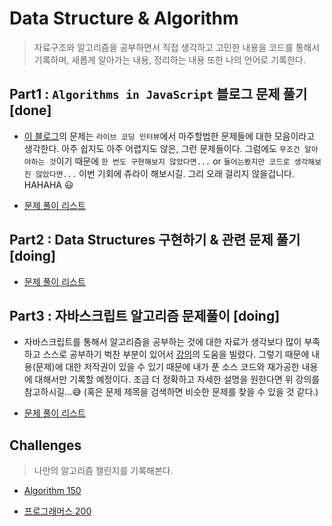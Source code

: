 # Data Structure & Algorithm

> 자료구조와 알고리즘을 공부하면서 직접 생각하고 고민한 내용을 코드를 통해서 기록하며, 새롭게 알아가는 내용, 정리하는 내용 또한 나의 언어로 기록한다.

## Part1 : `Algorithms in JavaScript` 블로그 문제 풀기 [done]

- [이 블로그](https://medium.com/siliconwat/algorithms-in-javascript-b0bed68f4038)의 문제는 `라이브 코딩 인터뷰`에서 마주할법한 문제들에 대한 모음이라고 생각한다. 아주 쉽지도 아주 어렵지도 않은, 그런 문제들이다. 그럼에도 `무조건 알아야하는 것`이기 때문에 `한 번도 구현해보지 않았다면...` or `들어는봤지만 코드로 생각해보진 않았다면...` 이번 기회에 츄라이 해보시길. 그리 오래 걸리지 않을겁니다. HAHAHA 😃

- [문제 풀이 리스트](./docs/part1.md)

## Part2 : Data Structures 구현하기 & 관련 문제 풀기 [doing]

- [문제 풀이 리스트](./docs/part2.md)

## Part3 : 자바스크립트 알고리즘 문제풀이 [doing]

- 자바스크립트를 통해서 알고리즘을 공부하는 것에 대한 자료가 생각보다 많이 부족하고 스스로 공부하기 벅찬 부분이 있어서 [강의](https://www.inflearn.com/course/%EC%9E%90%EB%B0%94%EC%8A%A4%ED%81%AC%EB%A6%BD%ED%8A%B8-%EC%95%8C%EA%B3%A0%EB%A6%AC%EC%A6%98-%EB%AC%B8%EC%A0%9C%ED%92%80%EC%9D%B4)의 도움을 빌렸다. 그렇기 때문에 내용(문제)에 대한 저작권이 있을 수 있기 때문에 내가 푼 소스 코드와 재가공한 내용에 대해서만 기록할 예정이다. 조금 더 정확하고 자세한 설명을 원한다면 위 강의를 참고하시길...😅 (혹은 문제 제목을 검색하면 비슷한 문제를 찾을 수 있을 것 같다.)

- [문제 풀이 리스트](./docs/part3.md)

## Challenges

> 나만의 알고리즘 챌린지를 기록해본다.

- [Algorithm 150](/docs/algorithm150.md)

- [프로그래머스 200](/docs/programmers200.md)

